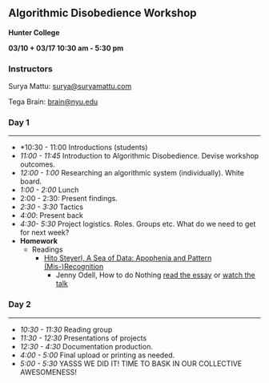 ## Algorithmic Disobedience Workshop

**Hunter College**

**03/10 + 03/17 10:30 am - 5:30 pm**



### Instructors

Surya Mattu: surya@suryamattu.com

Tega Brain: brain@nyu.edu



###  Day 1

---



- *10:30 - 11:00 Introductions (students)
- *11:00 - 11:45* Introduction to Algorithmic Disobedience. Devise workshop outcomes.
- *12:00 - 1:00*  Researching an algorithmic system (individually). White board.
- *1:00 - 2:00* Lunch
- 2:00 - 2:30: Present findings.
- *2:30 - 3:30*  Tactics
- *4:00*: Present back
- *4:30- 5:30* Project logistics. Roles. Groups etc. What do we need to get for next week? 
- **Homework**
  - Readings
    - [Hito Steyerl, A Sea of Data: Apophenia and Pattern (Mis-)Recognition](https://drive.google.com/file/d/0B8pZRjIECCvPVUIxcmQtQmw3TjQ/view?usp=sharing)
      - Jenny Odell, How to do Nothing [read the essay](https://medium.com/@the_jennitaur/how-to-do-nothing-57e100f59bbb) or [watch the talk](https://www.youtube.com/watch?v=mNRqswoCVcM)

### Day 2

---

- *10:30 - 11:30* Reading group
- *11:30 - 12:30* Presentations of projects
- *12:30 - 4:30* Documentation production.
- *4:00 - 5:00* Final upload or printing as needed.
- *5:00 - 5:30* YASSS WE DID IT! TIME TO BASK IN OUR COLLECTIVE AWESOMENESS!
